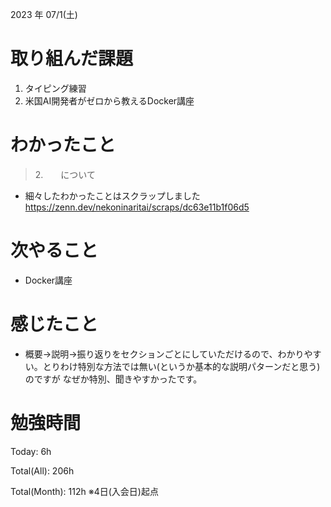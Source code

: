 2023 年 07/1(土)

# 取り組んだ課題

1. タイピング練習
2. 米国AI開発者がゼロから教えるDocker講座

# わかったこと

> 2.　　について

* 細々したわかったことはスクラップしました
https://zenn.dev/nekoninaritai/scraps/dc63e11b1f06d5

# 次やること

* Docker講座

# 感じたこと

* 概要→説明→振り返りをセクションごとにしていただけるので、わかりやすい。とりわけ特別な方法では無い(というか基本的な説明パターンだと思う)のですが
  なぜか特別、聞きやすかったです。

# 勉強時間

Today: 6h

Total(All): 206h

Total(Month): 112h
※4日(入会日)起点
